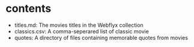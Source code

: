 # contents

* titles.md: The movies titles in the Webflyx collection
* classics.csv: A comma-seperared list of classic movie
* quotes: A directory of files containing memorable quotes from movies
